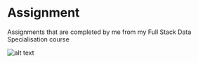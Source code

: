 # Assignment
Assignments that are completed by me from my Full Stack Data Specialisation course


<p align="center"> 

![alt text](https://www.azquotes.com/picture-quotes/quote-great-ability-develops-and-reveals-itself-increasingly-with-every-new-assignment-baltasar-gracian-11-47-44.jpg)

